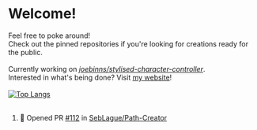 # Welcome!
Feel free to poke around!<br/>
Check out the pinned repositories if you're looking for creations ready for the public.<br/>
<br/>
Currently working on [*joebinns/stylised-character-controller*](https://github.com/joebinns/stylised-character-controller).<br/>
Interested in what's being done? Visit [my website](https://joebinns.com/)!<br/>
<br/>
[![Top Langs](https://github-readme-stats.vercel.app/api/top-langs/?username=joebinns&langs_count=10&layout=compact)](https://github.com/anuraghazra/github-readme-stats)<br/>
<br/>
<!--START_SECTION:activity-->
1. 💪 Opened PR [#112](https://github.com/SebLague/Path-Creator/pull/112) in [SebLague/Path-Creator](https://github.com/SebLague/Path-Creator)
<!--END_SECTION:activity-->
